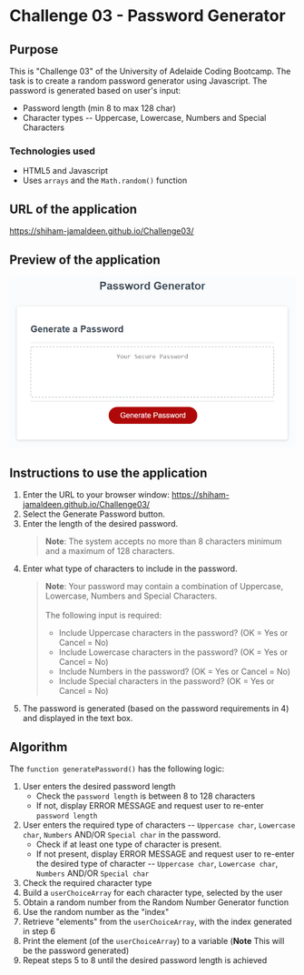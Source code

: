 # Challenge 03 - Password Generator

## Purpose
This is "Challenge 03" of the University of Adelaide Coding Bootcamp. The task is to create a random password generator using Javascript. The password is generated based on user's input:
-   Password length (min 8 to max 128 char)
-   Character types -- Uppercase, Lowercase, Numbers and Special Characters

### Technologies used 
- HTML5 and Javascript
- Uses `arrays` and the `Math.random()` function


## URL of the application
https://shiham-jamaldeen.github.io/Challenge03/

## Preview of the application
![Random Password Generator application preview](https://raw.githubusercontent.com/shiham-jamaldeen/Challenge03/main/Assets/03-javascript-homework-demo.png)

## Instructions to use the application
1. Enter the URL to your browser window: https://shiham-jamaldeen.github.io/Challenge03/
2. Select the Generate Password button.
3. Enter the length of the desired password.
    >**Note**: The system accepts no more than 8 characters minimum and a maximum of 128 characters.
4. Enter what type of characters to include in the password. 
    > **Note**: Your password may contain a combination of Uppercase, Lowercase, Numbers and Special Characters.<br/><br/>The following input is required:
    >  -    Include Uppercase characters in the password? (OK = Yes or Cancel = No)
    >  -    Include Lowercase characters in the password? (OK = Yes or Cancel = No)
    >  -    Include Numbers in the password? (OK = Yes or Cancel = No)
    >  -    Include Special characters in the password? (OK = Yes or Cancel = No)
5.  The password is generated (based on the password requirements in 4) and displayed in the text box.

## Algorithm
The `function generatePassword()` has the following logic:
1. User enters the desired password length
    - Check the `password length` is between 8 to 128 characters 
    - If not, display ERROR MESSAGE and request user to re-enter `password length`
2. User enters the required type of characters -- `Uppercase char`, `Lowercase char`, `Numbers` AND/OR `Special char` in the password.
    - Check if at least one type of character is present.
    - If not present, display ERROR MESSAGE and request user to re-enter the desired type of character -- `Uppercase char`, `Lowercase char`, `Numbers` AND/OR `Special char`
 3. Check the required character type
 4. Build a `userChoiceArray` for each character type, selected by the user
 5. Obtain a random number from the Random Number Generator function
 6. Use the random number as the "index"
 7. Retrieve "elements" from the `userChoiceArray`, with the index generated in step 6
 8. Print the element (of the `userChoiceArray`) to a variable (**Note** This will be the password generated)
 9. Repeat steps 5 to 8 until the desired password length is achieved
